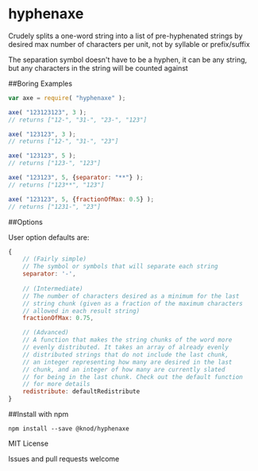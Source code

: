 # hyphenaxe
Crudely splits a one-word string into a list of pre-hyphenated strings by desired max number of characters per unit, not by syllable or prefix/suffix

The separation symbol doesn't have to be a hyphen, it can be any string, but any characters in the string will be counted against

##Boring Examples

```js
var axe = require( "hyphenaxe" );

axe( "123123123", 3 );
// returns ["12-", "31-", "23-", "123"]

axe( "123123", 3 );
// returns ["12-", "31-", "23"]

axe( "123123", 5 );
// returns ["123-", "123"]

axe( "123123", 5, {separator: "**"} );
// returns ["123**", "123"]

axe( "123123", 5, {fractionOfMax: 0.5} );
// returns ["1231-", "23"]
```

##Options

User option defaults are:

```js
{
	// (Fairly simple)
	// The symbol or symbols that will separate each string
	separator: '-',
	
	// (Intermediate)
	// The number of characters desired as a minimum for the last 
	// string chunk (given as a fraction of the maximum characters
	// allowed in each result string)
	fractionOfMax: 0.75,

	// (Advanced)
	// A function that makes the string chunks of the word more
	// evenly distributed. It takes an array of already evenly
	// distributed strings that do not include the last chunk,
	// an integer representing how many are desired in the last
	// chunk, and an integer of how many are currently slated
	// for being in the last chunk. Check out the default function
	// for more details
	redistribute: defaultRedistribute
}
```

##Install with npm

```
npm install --save @knod/hyphenaxe
```

MIT License

Issues and pull requests welcome
